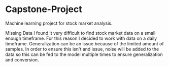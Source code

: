 # Capstone-Project
Machine learning project for stock market analysis.

Missing Data
  I found it very difficult to find stock market data on a small enough timeframe. For this reason I decided to work with data on a daily timeframe. Generalization can be an issue because of the limited amount of samples. In order to ensure this isn't and issue, noise will be added to the data so this can be fed to the model multiple times to ensure generalization and conversion. 
